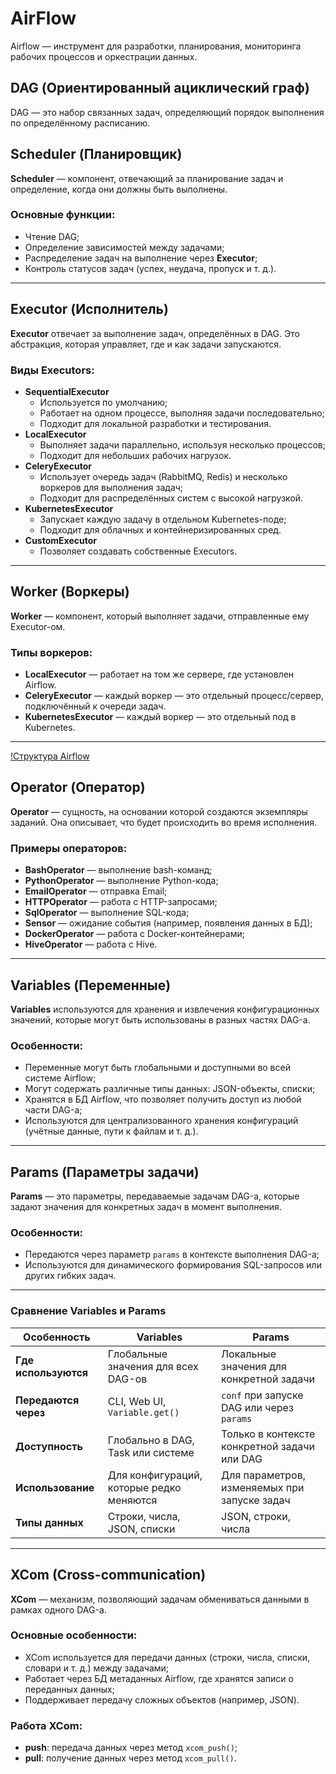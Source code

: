 # AirFlow

Airflow — инструмент для разработки, планирования, мониторинга рабочих процессов и оркестрации данных.

## DAG (Ориентированный ациклический граф)
DAG — это набор связанных задач, определяющий порядок выполнения по определённому расписанию.

## Scheduler (Планировщик)
**Scheduler** — компонент, отвечающий за планирование задач и определение, когда они должны быть выполнены.

### Основные функции:
- Чтение DAG;
- Определение зависимостей между задачами;
- Распределение задач на выполнение через **Executor**;
- Контроль статусов задач (успех, неудача, пропуск и т. д.).

---

## Executor (Исполнитель)
**Executor** отвечает за выполнение задач, определённых в DAG. Это абстракция, которая управляет, где и как задачи запускаются.

### Виды Executors:
- **SequentialExecutor**
  - Используется по умолчанию;
  - Работает на одном процессе, выполняя задачи последовательно;
  - Подходит для локальной разработки и тестирования.
- **LocalExecutor**
  - Выполняет задачи параллельно, используя несколько процессов;
  - Подходит для небольших рабочих нагрузок.
- **CeleryExecutor**
  - Использует очередь задач (RabbitMQ, Redis) и несколько воркеров для выполнения задач;
  - Подходит для распределённых систем с высокой нагрузкой.
- **KubernetesExecutor**
  - Запускает каждую задачу в отдельном Kubernetes-поде;
  - Подходит для облачных и контейнеризированных сред.
- **CustomExecutor**
  - Позволяет создавать собственные Executors.

---

## Worker (Воркеры)
**Worker** — компонент, который выполняет задачи, отправленные ему Executor-ом.

### Типы воркеров:
- **LocalExecutor** — работает на том же сервере, где установлен Airflow.
- **CeleryExecutor** — каждый воркер — это отдельный процесс/сервер, подключённый к очереди задач.
- **KubernetesExecutor** — каждый воркер — это отдельный под в Kubernetes.

---

[!Структура Airflow](https://airflow.apache.org/docs/apache-airflow/2.0.1/_images/arch-diag-basic.png)

## Operator (Оператор)
**Operator** — сущность, на основании которой создаются экземпляры заданий. Она описывает, что будет происходить во время исполнения.

### Примеры операторов:
- **BashOperator** — выполнение bash-команд;
- **PythonOperator** — выполнение Python-кода;
- **EmailOperator** — отправка Email;
- **HTTPOperator** — работа с HTTP-запросами;
- **SqlOperator** — выполнение SQL-кода;
- **Sensor** — ожидание события (например, появления данных в БД);
- **DockerOperator** — работа с Docker-контейнерами;
- **HiveOperator** — работа с Hive.

---

## Variables (Переменные)
**Variables** используются для хранения и извлечения конфигурационных значений, которые могут быть использованы в разных частях DAG-а.

### Особенности:
- Переменные могут быть глобальными и доступными во всей системе Airflow;
- Могут содержать различные типы данных: JSON-объекты, списки;
- Хранятся в БД Airflow, что позволяет получить доступ из любой части DAG-а;
- Используются для централизованного хранения конфигураций (учётные данные, пути к файлам и т. д.).

---

## Params (Параметры задачи)
**Params** — это параметры, передаваемые задачам DAG-а, которые задают значения для конкретных задач в момент выполнения.

### Особенности:
- Передаются через параметр `params` в контексте выполнения DAG-а;
- Используются для динамического формирования SQL-запросов или других гибких задач.

---

### Сравнение Variables и Params

| **Особенность**       | **Variables**                           | **Params**                                  |
|------------------------|-----------------------------------------|---------------------------------------------|
| **Где используются**  | Глобальные значения для всех DAG-ов     | Локальные значения для конкретной задачи    |
| **Передаются через**  | CLI, Web UI, `Variable.get()`           | `conf` при запуске DAG или через `params`   |
| **Доступность**       | Глобально в DAG, Task или системе       | Только в контексте конкретной задачи или DAG|
| **Использование**     | Для конфигураций, которые редко меняются| Для параметров, изменяемых при запуске задач|
| **Типы данных**       | Строки, числа, JSON, списки             | JSON, строки, числа                         |

---

## XCom (Cross-communication)
**XCom** — механизм, позволяющий задачам обмениваться данными в рамках одного DAG-а.

### Основные особенности:
- XCom используется для передачи данных (строки, числа, списки, словари и т. д.) между задачами;
- Работает через БД метаданных Airflow, где хранятся записи о переданных данных;
- Поддерживает передачу сложных объектов (например, JSON).

### Работа XCom:
- **push**: передача данных через метод `xcom_push()`;
- **pull**: получение данных через метод `xcom_pull()`.


